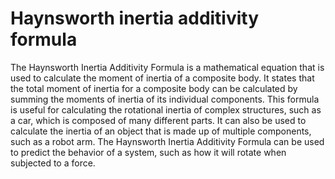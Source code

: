 # Haynsworth inertia additivity formula

The Haynsworth Inertia Additivity Formula is a mathematical equation that is used to calculate the moment of inertia of a composite body. It states that the total moment of inertia for a composite body can be calculated by summing the moments of inertia of its individual components. This formula is useful for calculating the rotational inertia of complex structures, such as a car, which is composed of many different parts. It can also be used to calculate the inertia of an object that is made up of multiple components, such as a robot arm. The Haynsworth Inertia Additivity Formula can be used to predict the behavior of a system, such as how it will rotate when subjected to a force.
